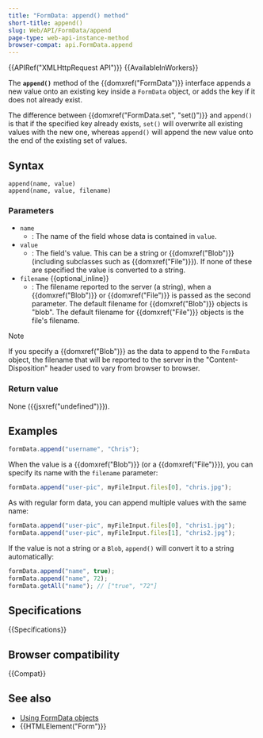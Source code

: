 ```yaml
---
title: "FormData: append() method"
short-title: append()
slug: Web/API/FormData/append
page-type: web-api-instance-method
browser-compat: api.FormData.append
---
```


{{APIRef("XMLHttpRequest API")}} {{AvailableInWorkers}}

The **`append()`** method of the {{domxref("FormData")}} interface appends a new value onto an existing key inside a `FormData` object, or adds the key if it does not already exist.

The difference between {{domxref("FormData.set", "set()")}} and `append()` is that if the specified key already exists, `set()` will overwrite all existing values with the new one, whereas `append()` will append the new value onto the end of the existing set of values.

## Syntax

```js-nolint
append(name, value)
append(name, value, filename)
```

### Parameters

- `name`
  - : The name of the field whose data is contained in `value`.
- `value`
  - : The field's value. This can be a string or {{domxref("Blob")}} (including subclasses such as {{domxref("File")}}). If none of these are specified the value is converted to a string.
- `filename` {{optional_inline}}
  - : The filename reported to the server (a string), when a {{domxref("Blob")}} or {{domxref("File")}} is passed as the second parameter. The default filename for {{domxref("Blob")}} objects is "blob". The default filename for {{domxref("File")}} objects is the file's filename.

> [!NOTE]
> If you specify a {{domxref("Blob")}} as the data to append to the `FormData` object, the filename that will be reported to the server in the "Content-Disposition" header used to vary from browser to browser.

### Return value

None ({{jsxref("undefined")}}).

## Examples

```js
formData.append("username", "Chris");
```

When the value is a {{domxref("Blob")}} (or a {{domxref("File")}}), you can specify its name with the `filename` parameter:

```js
formData.append("user-pic", myFileInput.files[0], "chris.jpg");
```

As with regular form data, you can append multiple values with the same name:

```js
formData.append("user-pic", myFileInput.files[0], "chris1.jpg");
formData.append("user-pic", myFileInput.files[1], "chris2.jpg");
```

If the value is not a string or a `Blob`, `append()` will convert it to a string automatically:

```js
formData.append("name", true);
formData.append("name", 72);
formData.getAll("name"); // ["true", "72"]
```

## Specifications

{{Specifications}}

## Browser compatibility

{{Compat}}

## See also

- [Using FormData objects](/en-US/docs/Web/API/XMLHttpRequest_API/Using_FormData_Objects)
- {{HTMLElement("Form")}}
